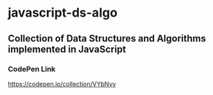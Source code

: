 # javascript-ds-algo

## Collection of Data Structures and Algorithms implemented in JavaScript

### CodePen Link

<https://codepen.io/collection/VYbNvv>
